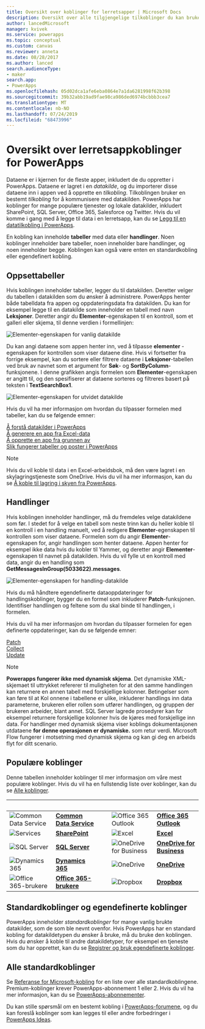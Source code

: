 ```yaml
---
title: Oversikt over koblinger for lerretsapper | Microsoft Docs
description: Oversikt over alle tilgjengelige tilkoblinger du kan bruke til å utvikle lerretsapper
author: lancedMicrosoft
manager: kvivek
ms.service: powerapps
ms.topic: conceptual
ms.custom: canvas
ms.reviewer: anneta
ms.date: 08/28/2017
ms.author: lanced
search.audienceType:
- maker
search.app:
- PowerApps
ms.openlocfilehash: 05d02dca1afe6eba0864e7a1da6281998f62b398
ms.sourcegitcommit: 39b32abb19ad9fae98ca986ded6974bcbbb3cea7
ms.translationtype: MT
ms.contentlocale: nb-NO
ms.lasthandoff: 07/24/2019
ms.locfileid: "68473996"
---
```

# <a name="overview-of-canvas-app-connectors-for-powerapps"></a>Oversikt over lerretsappkoblinger for PowerApps
Dataene er i kjernen for de fleste apper, inkludert de du oppretter i PowerApps. Dataene er lagret i en *datakilde*, og du importerer disse dataene inn i appen ved å opprette en *tilkobling*. Tilkoblingen bruker en bestemt *tilkobling* for å kommunisere med datakilden. PowerApps har koblinger for mange populære tjenester og lokale datakilder, inkludert SharePoint, SQL Server, Office 365, Salesforce og Twitter. Hvis du vil komme i gang med å legge til data i en lerretsapp, kan du se [Legg til en datatilkobling i PowerApps](add-data-connection.md).

En kobling kan inneholde **tabeller** med data eller **handlinger**. Noen koblinger inneholder bare tabeller, noen inneholder bare handlinger, og noen inneholder begge. Koblingen kan også være enten en standardkobling eller egendefinert kobling.

## <a name="tables"></a>Oppsettabeller

Hvis koblingen inneholder tabeller, legger du til datakilden. Deretter velger du tabellen i datakilden som du ønsker å administrere. PowerApps henter både tabelldata fra appen og oppdateringsdata fra datakilden. Du kan for eksempel legge til en datakilde som inneholder en tabell med navn **Leksjoner**. Deretter angir du **Elementer**-egenskapen til en kontroll, som et galleri eller skjema, til denne verdien i formellinjen:

 ![Elementer-egenskapen for vanlig datakilde](./media/connections-list/ItemPropertyPlain.png)

Du kan angi dataene som appen henter inn, ved å tilpasse **elementer** -egenskapen for kontrollen som viser dataene dine. Hvis vi fortsetter fra forrige eksempel, kan du sortere eller filtrere dataene i **Leksjoner**-tabellen ved bruk av navnet som et argument for **Søk**- og **SortByColumn**-funksjonene. I denne grafikken angis formelen som **Elementer**-egenskapen er angitt til, og den spesifiserer at dataene sorteres og filtreres basert på teksten i **TextSearchBox1**. 

 ![Elementer-egenskapen for utvidet datakilde](./media/connections-list/ItemPropertyExpanded.png)

Hvis du vil ha mer informasjon om hvordan du tilpasser formelen med tabeller, kan du se følgende emner:

  [Å forstå datakilder i PowerApps](working-with-data-sources.md)<br> 
  [Å generere en app fra Excel-data](get-started-create-from-data.md)<br> 
  [Å opprette en app fra grunnen av](get-started-create-from-blank.md)<br>
  [Slik fungerer tabeller og poster i PowerApps](working-with-tables.md)

  > [!NOTE]
  > Hvis du vil koble til data i en Excel-arbeidsbok, må den være lagret i en skylagringstjeneste som OneDrive. Hvis du vil ha mer informasjon, kan du se [Å koble til lagring i skyen fra PowerApps](connections/cloud-storage-blob-connections.md).

## <a name="actions"></a>Handlinger

Hvis koblingen inneholder handlinger, må du fremdeles velge datakildene som før. I stedet for å velge en tabell som neste trinn kan du heller koble til en kontroll i en handling manuelt, ved å redigere **Elementer**-egenskapen til kontrollen som viser dataene. Formelen som du angir **Elementer**-egenskapen for, angir handlingen som henter dataene. Appen henter for eksempel ikke data hvis du kobler til Yammer, og deretter angir **Elementer**-egenskapen til navnet på datakilden. Hvis du vil fylle ut en kontroll med data, angir du en handling som **GetMessagesInGroup(5033622).messages**.

![Elementer-egenskapen for handling-datakilde](./media/connections-list/ItemPropertyAction.png)

Hvis du må håndtere egendefinerte dataoppdateringer for handlingskoblinger, bygger du en formel som inkluderer **Patch**-funksjonen. Identifiser handlingen og feltene som du skal binde til handlingen, i formelen.  

Hvis du vil ha mer informasjon om hvordan du tilpasser formelen for egen definerte oppdateringer, kan du se følgende emner:

[Patch](functions/function-patch.md)<br>[Collect](functions/function-clear-collect-clearcollect.md)<br>[Update](functions/function-update-updateif.md)

> [!NOTE]
>  **Powerapps fungerer ikke med dynamisk skjema**. Det dynamiske XML-skjemaet til uttrykket refererer til muligheten for at den samme handlingen kan returnere en annen tabell med forskjellige kolonner. Betingelser som kan føre til at Kol onnene i tabellene er ulike, inkluderer handlings inn data parameterne, brukeren eller rollen som utfører handlingen, og gruppen der brukeren arbeider, blant annet. SQL Server lagrede prosedyrer kan for eksempel returnere forskjellige kolonner hvis de kjøres med forskjellige inn data. For handlinger med dynamisk skjema viser koblings dokumentasjonen utdataene **for denne operasjonen er dynamiske.** som retur verdi. Microsoft Flow fungerer i motsetning med dynamisk skjema og kan gi deg en arbeids flyt for ditt scenario.

## <a name="popular-connectors"></a>Populære koblinger

Denne tabellen inneholder koblinger til mer informasjon om våre mest populære koblinger. Hvis du vil ha en fullstendig liste over koblinger, kan du se [Alle koblinger](https://docs.microsoft.com/connectors/).

| &nbsp; | &nbsp; | &nbsp; | &nbsp; | &nbsp; |
| --- | --- | --- | --- | --- |
| ![Common Data Service](./media/connections-list/cdm.png) |[**Common Data Service**](../common-data-service/data-platform-intro.md) |&nbsp; |![Office 365 Outlook](./media/connections-list/office365.png) |[**Office 365 Outlook**](connections/connection-office365-outlook.md) |
| ![Services](./media/connections-list/sharepoint.png) |[**SharePoint**](connections/connection-sharepoint-online.md) |&nbsp; |![Excel](./media/connections-list/excel.png) |[**Excel**](connections/connection-excel.md) |
| ![SQL Server](./media/connections-list/sql.png) |[**SQL Server**](connections/connection-azure-sqldatabase.md) |&nbsp; |![OneDrive for Business](./media/connections-list/onedrive.png) |[**OneDrive for Business**](connections/cloud-storage-blob-connections.md) |
| ![Dynamics 365](./media/connections-list/dynamics-365.png) |[**Dynamics 365**](connections/connection-dynamics-crmonline.md) |&nbsp; |![OneDrive](./media/connections-list/onedrive.png) |[**OneDrive**](connections/cloud-storage-blob-connections.md) |
| ![Office 365-brukere](./media/connections-list/office365.png) |[**Office 365-brukere**](connections/connection-office365-users.md) |&nbsp; |![Dropbox](./media/connections-list/dropbox.png) |[**Dropbox**](connections/cloud-storage-blob-connections.md) |

## <a name="standard-and-custom-connectors"></a>Standardkoblinger og egendefinerte koblinger
PowerApps inneholder *standardkoblinger* for mange vanlig brukte datakilder, som de som ble nevnt ovenfor. Hvis PowerApps har en standard kobling for datakildetypen du ønsker å bruke, må du bruke den koblingen. Hvis du ønsker å koble til andre datakildetyper, for eksempel en tjeneste som du har opprettet, kan du se [Registrer og bruk egendefinerte koblinger](../canvas-apps/register-custom-api.md).

## <a name="all-standard-connectors"></a>Alle standardkoblinger
Se [Referanse for Microsoft-kobling](https://docs.microsoft.com/connectors/) for en liste over alle standardkoblingene. Premium-koblinger krever PowerApps-abonnement 1 eller 2. Hvis du vil ha mer informasjon, kan du se [PowerApps-abonnementer](https://powerapps.microsoft.com/pricing/).

Du kan stille spørsmål om en bestemt kobling i [PowerApps-forumene](https://powerusers.microsoft.com/t5/PowerApps-Community/ct-p/PowerApps1), og du kan foreslå koblinger som kan legges til eller andre forbedringer i [PowerApps Ideas](https://powerusers.microsoft.com/t5/PowerApps-Ideas/idb-p/PowerAppsIdeas).
